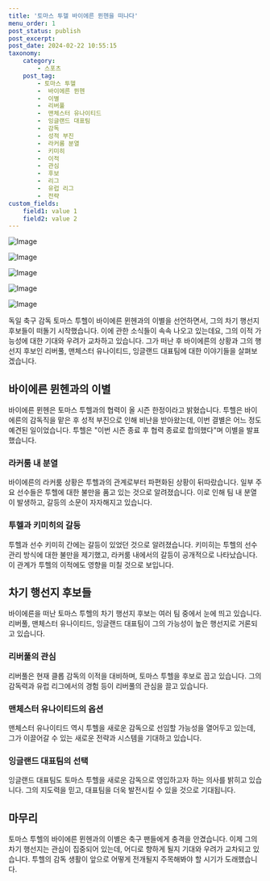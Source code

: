 ```yaml
---
title: '토마스 투헬 바이에른 뮌헨을 떠나다'
menu_order: 1
post_status: publish
post_excerpt: 
post_date: 2024-02-22 10:55:15
taxonomy:
    category:
        - 스포츠
    post_tag:
        - 토마스 투헬
        -  바이에른 뮌헨
        -  이별
        -  리버풀
        -  맨체스터 유나이티드
        -  잉글랜드 대표팀
        -  감독
        -  성적 부진
        -  라커룸 분열
        -  키미히
        -  이적
        -  관심
        -  후보
        -  리그
        -  유럽 리그
        -  전략
custom_fields:
    field1: value 1
    field2: value 2
---
```


![Image](https://imgnews.pstatic.net/image/076/2024/02/22/2024022301001484100198221_20240222055406708.jpg?type=w647)

![Image](https://imgnews.pstatic.net/image/076/2024/02/22/2024022301001484100198222_20240222055406732.jpg?type=w647)

![Image](https://imgnews.pstatic.net/image/076/2024/02/22/2024022301001484100198223_20240222055406747.jpg?type=w647)

![Image](https://imgnews.pstatic.net/image/076/2024/02/22/2024022301001484100198225_20240222055406758.jpg?type=w647)

![Image](https://imgnews.pstatic.net/image/076/2024/02/22/2024022301001484100198224_20240222055406765.jpg?type=w647)

독일 축구 감독 토마스 투헬이 바이에른 뮌헨과의 이별을 선언하면서, 그의 차기 행선지 후보들이 떠돌기 시작했습니다. 이에 관한 소식들이 속속 나오고 있는데요, 그의 이적 가능성에 대한 기대와 우려가 교차하고 있습니다. 그가 떠난 후 바이에른의 상황과 그의 행선지 후보인 리버풀, 맨체스터 유나이티드, 잉글랜드 대표팀에 대한 이야기들을 살펴보겠습니다.
## 바이에른 뮌헨과의 이별
바이에른 뮌헨은 토마스 투헬과의 협력이 올 시즌 한정이라고 밝혔습니다. 투헬은 바이에른의 감독직을 맡은 후 성적 부진으로 인해 비난을 받아왔는데, 이번 결별은 어느 정도 예견된 일이었습니다. 투헬은 "이번 시즌 종료 후 협력 종료로 합의했다"며 이별을 발표했습니다.
### 라커룸 내 분열
바이에른의 라커룸 상황은 투헬과의 관계로부터 파편화된 상황이 뒤따랐습니다. 일부 주요 선수들은 투헬에 대한 불만을 품고 있는 것으로 알려졌습니다. 이로 인해 팀 내 분열이 발생하고, 갈등의 소문이 자자해지고 있습니다.
### 투헬과 키미히의 갈등
투헬과 선수 키미히 간에는 갈등이 있었던 것으로 알려졌습니다. 키미히는 투헬의 선수 관리 방식에 대한 불만을 제기했고, 라커룸 내에서의 갈등이 공개적으로 나타났습니다. 이 관계가 투헬의 이적에도 영향을 미칠 것으로 보입니다.
## 차기 행선지 후보들
바이에른을 떠난 토마스 투헬의 차기 행선지 후보는 여러 팀 중에서 눈에 띄고 있습니다. 리버풀, 맨체스터 유나이티드, 잉글랜드 대표팀이 그의 가능성이 높은 행선지로 거론되고 있습니다.
### 리버풀의 관심
리버풀은 현재 클롭 감독의 이적을 대비하며, 토마스 투헬을 후보로 꼽고 있습니다. 그의 감독력과 유럽 리그에서의 경험 등이 리버풀의 관심을 끌고 있습니다.
### 맨체스터 유나이티드의 옵션
맨체스터 유나이티드 역시 투헬을 새로운 감독으로 선임할 가능성을 열어두고 있는데, 그가 이끌어갈 수 있는 새로운 전략과 시스템을 기대하고 있습니다.
### 잉글랜드 대표팀의 선택
잉글랜드 대표팀도 토마스 투헬을 새로운 감독으로 영입하고자 하는 의사를 밝히고 있습니다. 그의 지도력을 믿고, 대표팀을 더욱 발전시킬 수 있을 것으로 기대됩니다.
## 마무리
토마스 투헬의 바이에른 뮌헨과의 이별은 축구 팬들에게 충격을 안겼습니다. 이제 그의 차기 행선지는 관심이 집중되어 있는데, 어디로 향하게 될지 기대와 우려가 교차되고 있습니다. 투헬의 감독 생활이 앞으로 어떻게 전개될지 주목해봐야 할 시기가 도래했습니다.
